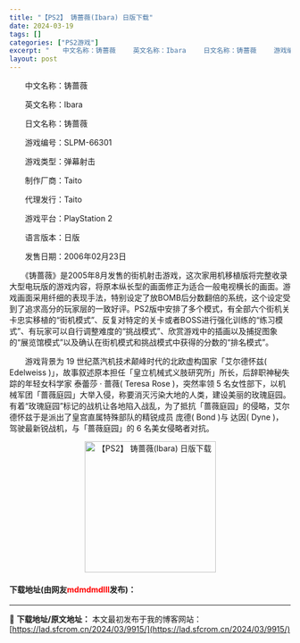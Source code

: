 ```yaml
---
title: "【PS2】 铸蔷薇(Ibara) 日版下载"
date: 2024-03-19
tags: []
categories: ["PS2游戏"]
excerpt: "　　中文名称：铸蔷薇 　　英文名称：Ibara 　　日文名称：铸蔷薇 　　游戏编号：SLPM-66301 　　游戏类型：弹幕射击 　　制作厂商：Taito 　　代理发行：Taito 　　游戏平台：PlayStation 2 　　语言版本：日版 　　发售日期：2006年02月23日 　　《铸蔷薇》是2&hellip;"
layout: post
---
```


 <p>　　中文名称：铸蔷薇</p> <p>　　英文名称：Ibara</p> <p>　　日文名称：铸蔷薇</p> <p>　　游戏编号：SLPM-66301</p> <p>　　游戏类型：弹幕射击</p> <p>　　制作厂商：Taito</p> <p>　　代理发行：Taito</p> <p>　　游戏平台：PlayStation 2</p> <p>　　语言版本：日版</p> <p>　　发售日期：2006年02月23日</p> <p>　　《铸蔷薇》是2005年8月发售的街机射击游戏，这次家用机移植版将完整收录大型电玩版的游戏内容，将原本纵长型的画面修正为适合一般电视横长的画面。游戏画面采用纤细的表现手法，特别设定了放BOMB后分数翻倍的系统，这个设定受到了追求高分的玩家层的一致好评。PS2版中安排了多个模式，有全部六个街机关卡忠实移植的&ldquo;街机模式&rdquo;、反复对特定的关卡或者BOSS进行强化训练的&ldquo;练习模式&rdquo;、有玩家可以自行调整难度的&ldquo;挑战模式&rdquo;、欣赏游戏中的插画以及捕捉图象的&ldquo;展览馆模式&rdquo;以及确认在街机模式和挑战模式中获得的分数的&ldquo;排名模式&rdquo;。</p> <p>　　游戏背景为 19 世纪蒸汽机技术颠峰时代的北欧虚构国家「艾尔德怀兹( Edelweiss )」，故事叙述原本担任「皇立机械式义肢研究所」所长，后辞职神秘失踪的年轻女科学家 泰蕾莎 ‧ 蔷薇( Teresa Rose )，突然率领 5 名女性部下，以机械军团「蔷薇庭园」大举入侵，称要消灭污染大地的人类，建设美丽的玫瑰庭园。有着&ldquo;玫瑰庭园&rdquo;标记的战机让各地陷入战乱，为了抵抗「蔷薇庭园」的侵略，艾尔德怀兹于是派出了皇宫直属特殊部队的精锐成员 庞德( Bond )与 达因( Dyne )，驾驶最新锐战机，与「蔷薇庭园」的 6 名美女侵略者对抗。</p> <p align="center"><img align="" border="0" src="https://lad.sfcrom.cn/wp-content/uploads/2024/03/20240319_65f997a2c0a38.jpg" width="235" alt="【PS2】 铸蔷薇(Ibara) 日版下载" /></p> <p><h4>下载地址(由网友<font color="red">mdmdmdlll</font>发布)：</h4></p> 

---
📖 **下载地址/原文地址：** 本文最初发布于我的博客网站：[https://lad.sfcrom.cn/2024/03/9915/](https://lad.sfcrom.cn/2024/03/9915/)
